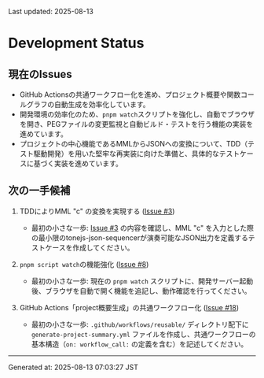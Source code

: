 Last updated: 2025-08-13

# Development Status

## 現在のIssues
-   GitHub Actionsの共通ワークフロー化を進め、プロジェクト概要や関数コールグラフの自動生成を効率化しています。
-   開発環境の効率化のため、`pnpm watch`スクリプトを強化し、自動でブラウザを開き、PEGファイルの変更監視と自動ビルド・テストを行う機能の実装を進めています。
-   プロジェクトの中心機能であるMMLからJSONへの変換について、TDD（テスト駆動開発）を用いた堅牢な再実装に向けた準備と、具体的なテストケースに基づく実装を進めています。

## 次の一手候補
1.  TDDによりMML "c" の変換を実現する ([Issue #3](issue-notes/3.md))
    -   最初の小さな一歩: [Issue #3](issue-notes/3.md) の内容を確認し、MML "c" を入力とした際の最小限のtonejs-json-sequencerが演奏可能なJSON出力を定義するテストケースを作成してください。

2.  `pnpm script watch`の機能強化 ([Issue #8](issue-notes/8.md))
    -   最初の小さな一歩: 現在の `pnpm watch` スクリプトに、開発サーバー起動後、ブラウザを自動で開く機能を追記し、動作確認を行ってください。

3.  GitHub Actions「project概要生成」の共通ワークフロー化 ([Issue #18](issue-notes/18.md))
    -   最初の小さな一歩: `.github/workflows/reusable/` ディレクトリ配下に `generate-project-summary.yml` ファイルを作成し、共通ワークフローの基本構造（`on: workflow_call:` の定義を含む）を記述してください。

---
Generated at: 2025-08-13 07:03:27 JST
